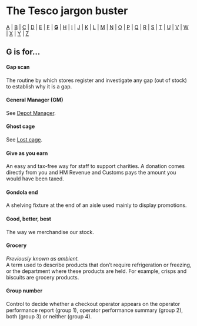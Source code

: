 # The Tesco jargon buster

[A](a.md) | [B](b.md) | [C](c.md) | [D](d.md) | [E](e.md) | [F](f.md) | [**G**](g.md) | [H](h.md) | [I](i.md) | [J](j.md) | [K](k.md) | [L](l.md) | [M](m.md) | [N](n.md) | [O](o.md) | [P](p.md) | [Q](q.md) | [R](r.md) | [S](s.md) | [T](t.md) | [U](u.md) | [V](v.md) | [W](w.md) | [X](x.md) | [Y](y.md) | [Z](z.md)

## G is for…

#### Gap scan
The routine by which stores register and investigate any gap (out of stock) to establish why it is a gap.

#### General Manager (GM)
See [Depot Manager](d.md#depot-manager).

#### Ghost cage
See [Lost cage](l.md#lost-cage).

#### Give as you earn
An easy and tax-free way for staff to support charities. A donation comes directly from you and HM Revenue and Customs pays the amount you would have been taxed.

#### Gondola end
A shelving fixture at the end of an aisle used mainly to display promotions.

#### Good, better, best
The way we merchandise our stock.

#### Grocery
*Previously known as ambient.*  
A term used to describe products that don’t require refrigeration or freezing, or the department where these products are held. For example, crisps and biscuits are grocery products.

#### Group number
Control to decide whether a checkout operator appears on the operator performance report (group 1), operator performance summary (group 2), both (group 3) or neither (group 4).

